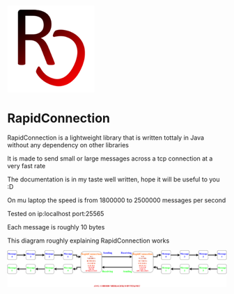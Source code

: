 <img src="https://raw.githubusercontent.com/IRONALEKS/RapidConnection/master/Images/Logo.png" width="200" height ="200">

# RapidConnection
RapidConnection is a lightweight library that is written tottaly in Java without any dependency on other libraries

It is made to send small or large messages across a tcp connection at a very fast rate

The documentation is in my taste well written, hope it will be useful to you :D

On mu laptop the speed is from 1800000 to 2500000 messages per second

Tested on ip:localhost port:25565

Each message is roughly 10 bytes

This diagram roughly explaining RapidConnection works

![Alt text](/Images/Diagram.png?raw=true "Diagram")

